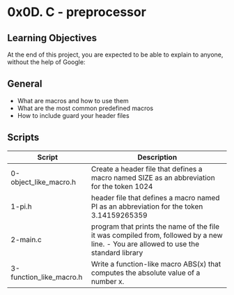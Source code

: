 # 0x0D. C - preprocessor

## Learning Objectives
At the end of this project, you are expected to be able to explain to anyone, without the help of Google:

## General
 - What are macros and how to use them
 - What are the most common predefined macros
 - How to include guard your header files

## Scripts

| Script | Description |
| ------ | ----------- |
| 0-object_like_macro.h | Create a header file that defines a macro named SIZE as an abbreviation for the token 1024 |
| 1-pi.h | header file that defines a macro named PI as an abbreviation for the token 3.14159265359 |
| 2-main.c | program that prints the name of the file it was compiled from, followed by a new line. - You are allowed to use the standard library |
| 3-function_like_macro.h | Write a function-like macro ABS(x) that computes the absolute value of a number x. |
